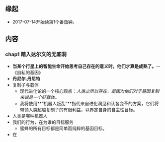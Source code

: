 ##  缘起
+ 2017-07-14开始读第1个番茄钟。

##  内容
###  chap1 踏入达尔文的无底洞
+ **当某个行星上的智能生命开始思考自己存在的意义时，他们才算是成熟了。**--《自私的基因》
+ **丹尼尔.丹尼特**
+ 复制子与载体
	+ 现代进化论的一个核心观点：*人类之所以存在，是因为他们对于基因复制来说是一个好载体。*
	+ 我将使用**“机器人叛乱”**指代来自进化洞见和认各变革的方案，它们将带领人类超越复制子的有限利益，以界定自身的自主性目标。
+ 人类是哪种机器人
+ 我们的行为，在为谁的目标服务
	+ 蜜蜂的所有目标都是简单而纯粹的基因目标。
+ 在